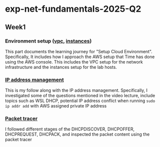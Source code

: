# exp-net-fundamentals-2025-Q2

## Week1

### Environment setup ([vpc](./journal/week1/vpc/README.md), [instances](./journal/week1/instances/README.md))
This part documents the learning journey for "Setup Cloud Environment". Specifically, It includes how I approach the AWS setup that Time has done using the AWS console. This includes the VPC setup for the network infrastructure and the instances setup for the lab hosts.

### [IP address management](./journal/week1/ip_address_management/README.md)
This is my follow along with the IP address management. Specifically, I investigated some of the questions mentioned in the video lecture, include topics such as WSL DHCP, potential IP address conflict when running `sudo ip addr add` with AWS assigned private IP address

### [Packet tracer](./journal/week1/packet_tracer/README.md)
I followed different stages of the DHCPDISCOVER, DHCPOFFER, DHCPREQUEST, DHCPACK, and inspected the packet content using the packet tracer
